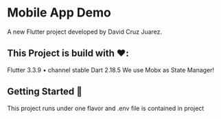 # Mobile App Demo

A new Flutter project developed by David Cruz Juarez.

## This Project is build with ❤️:
Flutter 3.3.9 • channel stable
Dart 2.18.5 
We use Mobx as State Manager!

## Getting Started 🚀

This project runs under one flavor and .env file is contained in project

